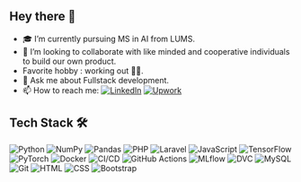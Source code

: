 ## Hey there 👋

- 🎓 I’m currently pursuing MS in AI from LUMS.
- 👯 I’m looking to collaborate with like minded and cooperative individuals to build our own product.
- Favorite hobby : working out 🏋🏻.
- 💬 Ask me about Fullstack development.
- 📫 How to reach me: [![LinkedIn](https://img.shields.io/badge/LinkedIn-Connect-blue?logo=linkedin)](https://www.linkedin.com/in/ahmad-azhar10/) [![Upwork](https://img.shields.io/badge/Upwork-Hire%20Me-success?logo=upwork)](https://www.upwork.com/freelancers/~01420a82403b6a1d38?mp_source=share)
  

## Tech Stack 🛠️ 

![Python](https://img.shields.io/badge/Python-3776AB?style=flat&logo=python&logoColor=white) 
![NumPy](https://img.shields.io/badge/NumPy-013243?style=flat&logo=numpy&logoColor=white) 
![Pandas](https://img.shields.io/badge/Pandas-150458?style=flat&logo=pandas&logoColor=white) 
![PHP](https://img.shields.io/badge/PHP-777BB4?style=flat&logo=php&logoColor=white) 
![Laravel](https://img.shields.io/badge/Laravel-FF2D20?style=flat&logo=laravel&logoColor=white) 
![JavaScript](https://img.shields.io/badge/JavaScript-F7DF1E?style=flat&logo=javascript&logoColor=black) 
![TensorFlow](https://img.shields.io/badge/TensorFlow-FF6F00?style=flat&logo=tensorflow&logoColor=white) 
![PyTorch](https://img.shields.io/badge/PyTorch-EE4C2C?style=flat&logo=pytorch&logoColor=white) 
![Docker](https://img.shields.io/badge/Docker-2496ED?style=flat&logo=docker&logoColor=white) 
![CI/CD](https://img.shields.io/badge/CI%2FCD-4285F4?style=flat&logo=google-cloud&logoColor=white) 
![GitHub Actions](https://img.shields.io/badge/GitHub%20Actions-2088FF?style=flat&logo=github-actions&logoColor=white) 
![MLflow](https://img.shields.io/badge/MLflow-0194E2?style=flat&logo=mlflow&logoColor=white) 
![DVC](https://img.shields.io/badge/DVC-945DD6?style=flat&logo=iterative&logoColor=white) 
![MySQL](https://img.shields.io/badge/MySQL-4479A1?style=flat&logo=mysql&logoColor=white) 
![Git](https://img.shields.io/badge/Git-F05032?style=flat&logo=git&logoColor=white) 
![HTML](https://img.shields.io/badge/HTML-E34F26?style=flat&logo=html5&logoColor=white) 
![CSS](https://img.shields.io/badge/CSS-1572B6?style=flat&logo=css3&logoColor=white) 
![Bootstrap](https://img.shields.io/badge/Bootstrap-7952B3?style=flat&logo=bootstrap&logoColor=white)










<!--
**ahmadAzhar98/ahmadAzhar98** is a ✨ _special_ ✨ repository because its `README.md` (this file) appears on your GitHub profile.

Here are some ideas to get you started:

- 🔭 I’m currently working on ...
- 🌱 I’m currently learning ...
- 👯 I’m looking to collaborate on ...
- 🤔 I’m looking for help with ...
- 💬 Ask me about ...
- 📫 How to reach me: ...
- 😄 Pronouns: ...
- ⚡ Fun fact: ...
-->
